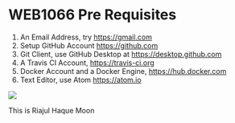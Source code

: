 # WEB1066 Pre Requisites 

1. An Email Address, try https://gmail.com
1. Setup GitHub Account https://github.com
1. Git Client, use GitHub Desktop at https://desktop.github.com
1. A Travis CI Account, https://travis-ci.org
1. Docker Account and a Docker Engine, https://hub.docker.com
1. Text Editor, use Atom https://atom.io

![](https://octodex.github.com/images/welcometocat.png)

This is Riajul Haque Moon

